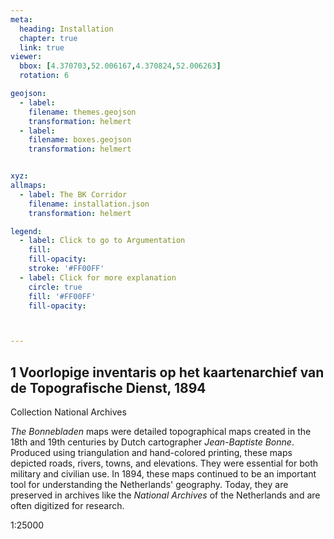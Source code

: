 ```yaml
---
meta:
  heading: Installation
  chapter: true
  link: true
viewer:
  bbox: [4.370703,52.006167,4.370824,52.006263]
  rotation: 6

geojson:
  - label:
    filename: themes.geojson
    transformation: helmert
  - label:
    filename: boxes.geojson
    transformation: helmert


xyz:
allmaps:
  - label: The BK Corridor
    filename: installation.json
    transformation: helmert

legend: 
  - label: Click to go to Argumentation
    fill: 
    fill-opacity: 
    stroke: '#FF00FF'
  - label: Click for more explanation
    circle: true
    fill: '#FF00FF'
    fill-opacity: 



---
```


## 1 Voorlopige inventaris op het kaartenarchief van de Topografische Dienst, 1894

Collection National Archives

_The Bonnebladen_ maps were detailed topographical maps created in the 18th and 19th centuries by Dutch cartographer _Jean-Baptiste Bonne_. Produced using triangulation and hand-colored printing, these maps depicted roads, rivers, towns, and elevations. They were essential for both military and civilian use. In 1894, these maps continued to be an important tool for understanding the Netherlands' geography. Today, they are preserved in archives like the _National Archives_ of the Netherlands and are often digitized for research.

1:25000
